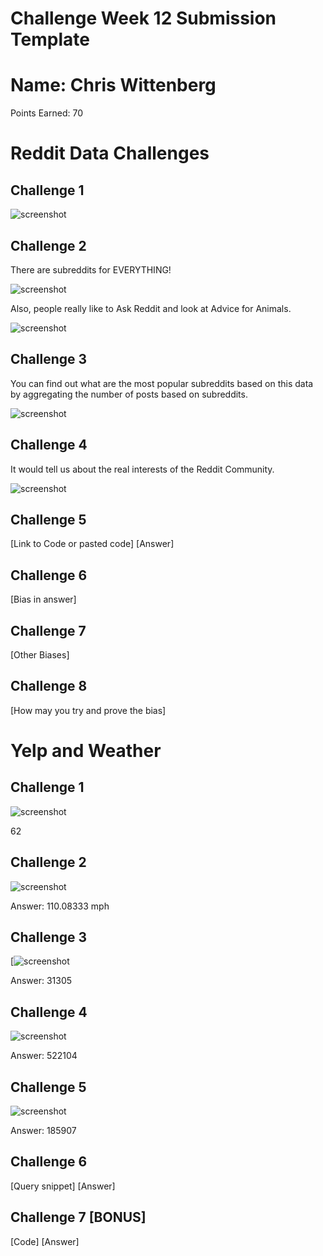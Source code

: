# Challenge Week 12 Submission Template

# Name: Chris Wittenberg

Points Earned: 70

# Reddit Data Challenges

## Challenge 1

![screenshot](RCheckpoint1.png?raw=true)

## Challenge 2

There are subreddits for EVERYTHING!

![screenshot](RCheckpoint2.png?raw=true)

Also, people really like to Ask Reddit and look at Advice for Animals.

![screenshot](RCheckpoint2.png?raw=true)

## Challenge 3

You can find out what are the most popular subreddits based on this data by aggregating the number of posts based on subreddits. 

![screenshot](RCheckpoint2.png?raw=true)

## Challenge 4

It would tell us about the real interests of the Reddit Community. 

![screenshot](RCheckpoint4.png?raw=true)

## Challenge 5

[Link to Code or pasted code]
[Answer]

## Challenge 6

[Bias in answer]

## Challenge 7

[Other Biases]

## Challenge 8

[How may you try and prove the bias]

# Yelp and Weather 

## Challenge 1

![screenshot](YCheckpoint1.png?raw=true)

62

## Challenge 2

![screenshot](YCheckpoint2.png?raw=true)

Answer: 110.08333 mph

## Challenge 3

[![screenshot](YCheckpoint3.png?raw=true)

Answer: 31305

## Challenge 4

![screenshot](YCheckpoint4.png?raw=true)

Answer: 522104

## Challenge 5

![screenshot](YCheckpoint5.png?raw=true)

Answer: 185907

## Challenge 6

[Query snippet]
[Answer]

## Challenge 7 [BONUS]

[Code]
[Answer]



